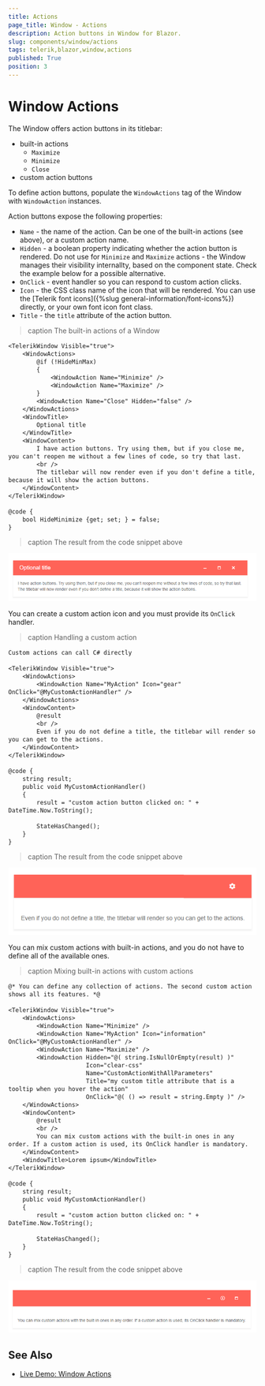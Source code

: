 ```yaml
---
title: Actions
page_title: Window - Actions
description: Action buttons in Window for Blazor.
slug: components/window/actions
tags: telerik,blazor,window,actions
published: True
position: 3
---
```


# Window Actions

The Window offers action buttons in its titlebar:

* built-in actions
    * `Maximize`
    * `Minimize`
    * `Close`
* custom action buttons

To define action buttons, populate the `WindowActions` tag of the Window with `WindowAction` instances.

Action buttons expose the following properties:

* `Name` - the name of the action. Can be one of the built-in actions (see above), or a custom action name.
* `Hidden` - a boolean property indicating whether the action button is rendered. Do not use for `Minimize` and `Maximize` actions - the Window manages their visibility internallty, based on the component state. Check the example below for a possible alternative.
* `OnClick` - event handler so you can respond to custom action clicks.
* `Icon` - the CSS class name of the icon that will be rendered. You can use the [Telerik font icons]({%slug general-information/font-icons%}) directly, or your own font icon font class.
* `Title` - the `title` attribute of the action button.


>caption The built-in actions of a Window

````CSHTML
<TelerikWindow Visible="true">
	<WindowActions>
		@if (!HideMinMax)
		{
			<WindowAction Name="Minimize" />
			<WindowAction Name="Maximize" />
		}
		<WindowAction Name="Close" Hidden="false" />
	</WindowActions>
	<WindowTitle>
	    Optional title
	</WindowTitle>
	<WindowContent>
		I have action buttons. Try using them, but if you close me, you can't reopen me without a few lines of code, so try that last.
		<br />
		The titlebar will now render even if you don't define a title, because it will show the action buttons.
	</WindowContent>
</TelerikWindow>

@code {
	bool HideMinimize {get; set; } = false;
}
````

>caption The result from the code snippet above

![](images/built-in-actions.png)

You can create a custom action icon and you must provide its `OnClick` handler.

>caption Handling a custom action

````CSHTML
Custom actions can call C# directly

<TelerikWindow Visible="true">
	<WindowActions>
		<WindowAction Name="MyAction" Icon="gear" OnClick="@MyCustomActionHandler" />
	</WindowActions>
	<WindowContent>
		@result
		<br />
		Even if you do not define a title, the titlebar will render so you can get to the actions.
	</WindowContent>
</TelerikWindow>

@code {
	string result;
	public void MyCustomActionHandler()
	{
		result = "custom action button clicked on: " + DateTime.Now.ToString();

		StateHasChanged();
	}
}
````

>caption The result from the code snippet above

![](images/custom-action.png)

You can mix custom actions with built-in actions, and you do not have to define all of the available ones.

>caption Mixing built-in actions with custom actions

````CSHTML
@* You can define any collection of actions. The second custom action shows all its features. *@

<TelerikWindow Visible="true">
    <WindowActions>
        <WindowAction Name="Minimize" />
        <WindowAction Name="MyAction" Icon="information" OnClick="@MyCustomActionHandler" />
        <WindowAction Name="Maximize" />
        <WindowAction Hidden="@( string.IsNullOrEmpty(result) )"
                      Icon="clear-css"
                      Name="CustomActionWithAllParameters"
                      Title="my custom title attribute that is a tooltip when you hover the action"
                      OnClick="@( () => result = string.Empty )" />
    </WindowActions>
    <WindowContent>
        @result
        <br />
        You can mix custom actions with the built-in ones in any order. If a custom action is used, its OnClick handler is mandatory.
    </WindowContent>
    <WindowTitle>Lorem ipsum</WindowTitle>
</TelerikWindow>

@code {
    string result;
    public void MyCustomActionHandler()
    {
        result = "custom action button clicked on: " + DateTime.Now.ToString();

        StateHasChanged();
    }
}
````

>caption The result from the code snippet above

![](images/mixed-actions.png)


## See Also

  * [Live Demo: Window Actions](https://demos.telerik.com/blazor-ui/window/actions)
